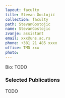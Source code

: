 ```yaml
---
layout: faculty
title: Stevan Gostojić
collection: faculty
path: StevanGostojic
name: StevanGostojic
zvanje: assistant
email: xxx@uns.ac.rs
phone: +381 21 485 xxxx
office: TMD xxx
photo: 
---
```


Bio: TODO

### Selected Publications

TODO
